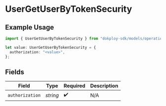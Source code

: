 # UserGetUserByTokenSecurity

## Example Usage

```typescript
import { UserGetUserByTokenSecurity } from "dokploy-sdk/models/operations";

let value: UserGetUserByTokenSecurity = {
  authorization: "<value>",
};
```

## Fields

| Field              | Type               | Required           | Description        |
| ------------------ | ------------------ | ------------------ | ------------------ |
| `authorization`    | *string*           | :heavy_check_mark: | N/A                |